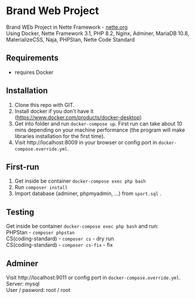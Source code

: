 Brand Web Project
=================

Brand WEb Project in Nette Framework  -  [nette.org](https://nette.org)  
Using Docker, Nette Framework 3.1, PHP 8.2, Nginx, Adminer, MariaDB 10.8, MaterializeCSS, Naja, PHPStan, Nette Code Standard


Requirements
------------

- requires Docker


Installation
------------

1. Clone this repo with GIT.
2. Install docker if you don't have it (https://www.docker.com/products/docker-desktop)
3. Get into folder and run `docker-compose up`. First run can take about 10 mins depending on your machine performance (the program will make libraries installation for the first time).
4. Visit http://localhost:8009 in your browser or config port in `docker-compose.override.yml`.


First-run
----------------

1. Get inside be container `docker-compose exec php bash`
2. Run `composer install`
3. Import database (adminer, phpmyadmin, ...) from `sport.sql` .



Testing
----------------

Get inside be container `docker-compose exec php bash` and run:   
PHPStan - `composer phpstan`  
CS(coding-standard) - `composer cs` - dry run  
CS(coding-standard) - `composer cs-fix` - fix



Adminer
----------------

Visit http://localhost:9011 or config port in `docker-compose.override.yml`.  
Server: mysql  
User / pasword: root / root
